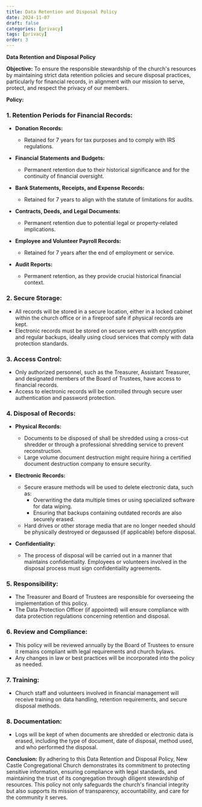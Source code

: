 ```yaml
---
title: Data Retention and Disposal Policy
date: 2024-11-07
draft: false
categories: [privacy]
tags: [privacy]
order: 3
---
```


**Data Retention and Disposal Policy**

**Objective:**
To ensure the responsible stewardship of the church's resources by maintaining strict data retention policies and secure disposal practices, particularly for financial records, in alignment with our mission to serve, protect, and respect the privacy of our members.

**Policy:**

### 1. **Retention Periods for Financial Records:**

- **Donation Records:**
  - Retained for 7 years for tax purposes and to comply with IRS regulations.
  
- **Financial Statements and Budgets:**
  - Permanent retention due to their historical significance and for the continuity of financial oversight.

- **Bank Statements, Receipts, and Expense Records:**
  - Retained for 7 years to align with the statute of limitations for audits.

- **Contracts, Deeds, and Legal Documents:**
  - Permanent retention due to potential legal or property-related implications.

- **Employee and Volunteer Payroll Records:**
  - Retained for 7 years after the end of employment or service.

- **Audit Reports:**
  - Permanent retention, as they provide crucial historical financial context.

### 2. **Secure Storage:**

- All records will be stored in a secure location, either in a locked cabinet within the church office or in a fireproof safe if physical records are kept.
- Electronic records must be stored on secure servers with encryption and regular backups, ideally using cloud services that comply with data protection standards.

### 3. **Access Control:**

- Only authorized personnel, such as the Treasurer, Assistant Treasurer, and designated members of the Board of Trustees, have access to financial records.
- Access to electronic records will be controlled through secure user authentication and password protection.

### 4. **Disposal of Records:**

- **Physical Records:**
  - Documents to be disposed of shall be shredded using a cross-cut shredder or through a professional shredding service to prevent reconstruction.
  - Large volume document destruction might require hiring a certified document destruction company to ensure security.

- **Electronic Records:**
  - Secure erasure methods will be used to delete electronic data, such as:
    - Overwriting the data multiple times or using specialized software for data wiping.
    - Ensuring that backups containing outdated records are also securely erased.
  - Hard drives or other storage media that are no longer needed should be physically destroyed or degaussed (if applicable) before disposal.

- **Confidentiality:**
  - The process of disposal will be carried out in a manner that maintains confidentiality. Employees or volunteers involved in the disposal process must sign confidentiality agreements.

### 5. **Responsibility:**

- The Treasurer and Board of Trustees are responsible for overseeing the implementation of this policy.
- The Data Protection Officer (if appointed) will ensure compliance with data protection regulations concerning retention and disposal.

### 6. **Review and Compliance:**

- This policy will be reviewed annually by the Board of Trustees to ensure it remains compliant with legal requirements and church bylaws.
- Any changes in law or best practices will be incorporated into the policy as needed.

### 7. **Training:**

- Church staff and volunteers involved in financial management will receive training on data handling, retention requirements, and secure disposal methods.

### 8. **Documentation:**

- Logs will be kept of when documents are shredded or electronic data is erased, including the type of document, date of disposal, method used, and who performed the disposal.

**Conclusion:**
By adhering to this Data Retention and Disposal Policy, New Castle Congregational Church demonstrates its commitment to protecting sensitive information, ensuring compliance with legal standards, and maintaining the trust of its congregation through diligent stewardship of resources. This policy not only safeguards the church's financial integrity but also supports its mission of transparency, accountability, and care for the community it serves.